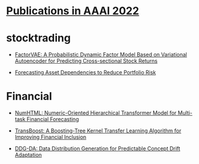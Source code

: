 # [Publications in AAAI 2022](https://aaai.org/Conferences/AAAI-22/wp-content/uploads/2020/12/AAAI-21_Accepted-Paper-List.Main_.Technical.Track_.pdf)

# stocktrading

- [FactorVAE: A Probabilistic Dynamic Factor Model Based on Variational
Autoencoder for Predicting Cross-sectional Stock Returns](https://github.com/ai-gamer/fintech-literature/blob/main/conference/aaai22/FVAE/README.md)

- [Forecasting Asset Dependencies to Reduce Portfolio Risk](https://github.com/ai-gamer/fintech-literature/blob/main/conference/aaai22/FDA/README.md)

# Financial 

- [NumHTML: Numeric-Oriented Hierarchical Transformer Model for Multi-task Financial Forecasting](https://github.com/ai-gamer/fintech-literature/blob/main/conference/aaai22/NHTML/README.md)

- [TransBoost: A Boosting-Tree Kernel Transfer Learning Algorithm for Improving Financial Inclusion](https://github.com/ai-gamer/fintech-literature/blob/main/conference/aaai22/TB/README.md)

- [DDG-DA: Data Distribution Generation for Predictable Concept Drift Adaptation](https://github.com/ai-gamer/fintech-literature/blob/main/conference/aaai22/DDG/README.md)

